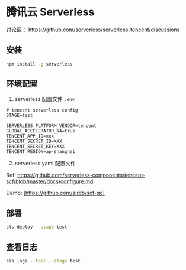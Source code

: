 # 腾讯云 Serverless

讨论区： https://github.com/serverless/serverless-tencent/discussions


## 安装

```bash
npm install -g serverless
```

## 环境配置

1. serverless 配置文件 `.env`
```
# tencent serverless config
STAGE=test

SERVERLESS_PLATFORM_VENDOR=tencent
GLOBAL_ACCELERATOR_NA=true
TENCENT_APP_ID=xxx
TENCENT_SECRET_ID=XXX
TENCENT_SECRET_KEY=XXX
TENCENT_REGION=ap-shanghai
```

2. serverless.yaml 配置文件

Ref: https://github.com/serverless-components/tencent-scf/blob/master/docs/configure.md.

Demo: [https://github.com/airdb/scf-go]

## 部署

```bash
sls deploy --stage test
```

## 查看日志

```bash
sls logs --tail --stage test
```
